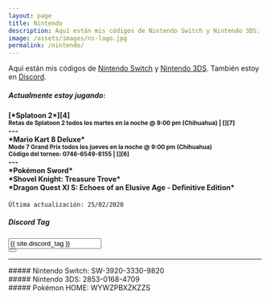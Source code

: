 ```yaml
---
layout: page
title: Nintendo
description: Aquí están mis códigos de Nintendo Switch y Nintendo 3DS. También estoy en Discord.
image: /assets/images/ns-logo.jpg
permalink: /nintendo/
---
```


Aquí están mis códigos de [<i class="fas fa-link"></i> Nintendo Switch][1] y [<i class="fas fa-link"></i> Nintendo 3DS][2]. También estoy en [<i class="fas fa-link"></i> Discord][3].

<div class="row">
<div class="col-12 col-md-6 my-auto">

<div class="card text-center">
<div class="card-header">
<h5 class="card-title text-center"><i class="fas fa-gamepad"></i> Actualmente estoy jugando:</h5>
</div>
<div class="card-body">
<h4 class="card-text">
[*Splatoon 2*][4]<br>
<small>Retas de Splatoon 2 todos los martes en la noche @ 9:00 pm (Chihuahua) | [<i class="fab fa-discord"></i>][7]</small><br>
---<br>
*Mario Kart 8 Deluxe*<br>
<small>Mode 7 Grand Prix todos los jueves en la noche @ 9:00 pm (Chihuahua)</small><br>
<small>Código del torneo: 0746-6549-8155 | [<i class="fab fa-discord"></i>][6]</small><br>
---<br>
*Pokémon Sword*<br>
*Shovel Knight: Treasure Trove*<br>
*Dragon Quest XI S: Echoes of an Elusive Age - Definitive Edition*<br>
</h4>
</div>
<div class="card-footer text-muted">
<code>Última actualización: 25/02/2020</code>
</div>
</div>

</div>

<div class="col-12 col-md-6">

<div class="card text-center" id="discord-tag">
<div class="card-header">
<h5 class="card-title"><i class="fab fa-discord"></i> Discord Tag</h5>
</div>
<div class="card-body">
<div class="input-group justify-content-center">
<input type="text" class="form-control" id="discord-tag-value" value="{{ site.discord_tag }}" aria-label="" aria-describedby readonly>
<div class="input-group-append">
<button class="btn btn-outline-secondary" type="button" data-clipboard-target="#discord-tag-value" data-toggle="tooltip" data-placement="top" title="Copiar al portapapeles"><i class="fas fa-clipboard"></i></button>
</div>
</div>
</div>
</div>

---

<div class="card text-center" id="nintendo-switch">
<div class="card-body">
##### <i class="fab fa-nintendo-switch"></i> Nintendo Switch: SW-3920-3330-9820
</div>
</div>

<div class="card text-center mb-3" id="nintendo-3ds">
<div class="card-body">
##### Nintendo 3DS: 2853-0168-4709
</div>
</div>

<div class="card text-center mb-3" id="pokemon-home">
<div class="card-body my-auto">
##### Pokémon HOME: WYWZPBXZKZZS
</div>
</div>

</div>
</div>






[1]: #nintendo-switch
[2]: #nintendo-3ds
[3]: #discord-tag
[4]: /splatoon/
[5]: /super-mario-maker/
[6]: https://discord.gg/U77J5c6
[7]: https://discord.gg/NUSDKeJ
